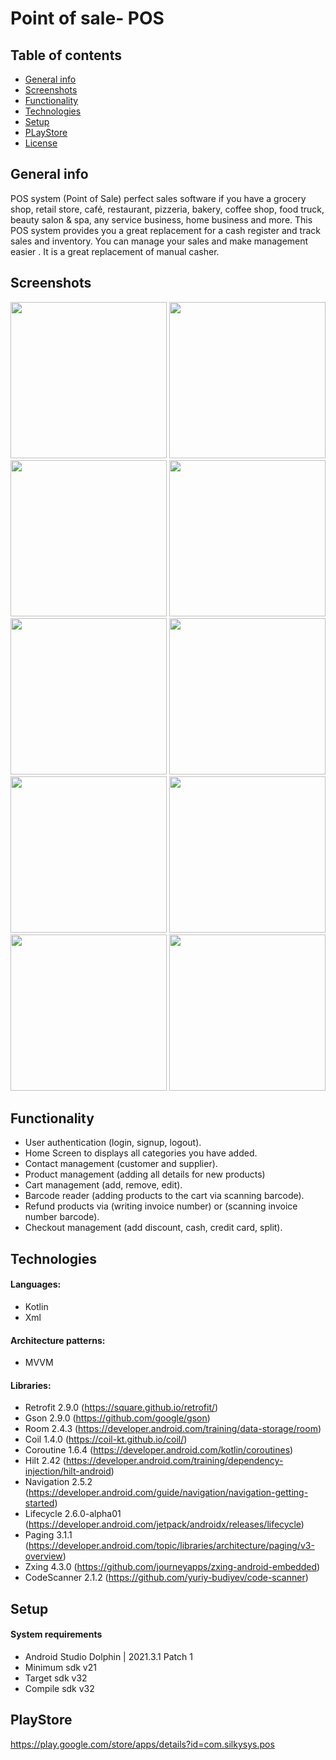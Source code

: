 # Point of sale- POS

## Table of contents
* [General info](#general-info)
* [Screenshots](#screenshots)
* [Functionality](#functionality)
* [Technologies](#technologies)
* [Setup](#setup)
* [PLayStore](#pLayStore)
* [License](#license)

## General info

POS system (Point of Sale) perfect sales software if you have a grocery shop, retail store, café, restaurant, pizzeria, bakery, coffee shop, food truck, beauty salon & spa, any service business, home business and more.
This POS system provides you a great replacement for a cash register and track sales and inventory. You can manage your sales and make management easier . It is a great replacement of manual casher.

## Screenshots

<img src="images/1- Login.jpg" width="250"> <img src="images/2- User.jpg" width="250">
<img src="images/3- User info.jpg" width="250">
<img src="images/4- Home.jpg" width="250">
<img src="images/5- Customers.jpg" width="250">
<img src="images/6- Add a contact.jpg" width="250">
<img src="images/7- Add a product.jpg" width="250">
<img src="images/8- Cart.jpg" width="250">
<img src="images/9- Checkout.jpg" width="250">
<img src="images/10- Invoice.jpg" width="250">

## Functionality
- User authentication (login, signup, logout).
- Home Screen to displays all categories you have added.
- Contact management (customer and supplier).
- Product management (adding all details for new products)
- Cart management (add, remove, edit).
- Barcode reader (adding products to the cart via scanning barcode).
- Refund products via (writing invoice number) or (scanning invoice number barcode).
- Checkout management (add discount, cash, credit card, split).


## Technologies

#### Languages:
- Kotlin 
- Xml

#### Architecture patterns:
- MVVM

#### Libraries:
- Retrofit       2.9.0 (https://square.github.io/retrofit/)
- Gson           2.9.0 (https://github.com/google/gson)
- Room           2.4.3 (https://developer.android.com/training/data-storage/room)
- Coil           1.4.0 (https://coil-kt.github.io/coil/)
- Coroutine      1.6.4 (https://developer.android.com/kotlin/coroutines)
- Hilt           2.42 (https://developer.android.com/training/dependency-injection/hilt-android)
- Navigation     2.5.2 (https://developer.android.com/guide/navigation/navigation-getting-started)
- Lifecycle      2.6.0-alpha01 (https://developer.android.com/jetpack/androidx/releases/lifecycle)
- Paging         3.1.1 (https://developer.android.com/topic/libraries/architecture/paging/v3-overview)
- Zxing          4.3.0 (https://github.com/journeyapps/zxing-android-embedded)
- CodeScanner    2.1.2 (https://github.com/yuriy-budiyev/code-scanner)

## Setup

#### System requirements
- Android Studio Dolphin | 2021.3.1 Patch 1
- Minimum sdk v21
- Target sdk v32
- Compile sdk v32

## PlayStore
https://play.google.com/store/apps/details?id=com.silkysys.pos

